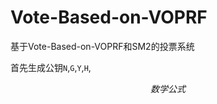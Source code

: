 # Vote-Based-on-VOPRF
基于Vote-Based-on-VOPRF和SM2的投票系统

首先生成公钥`N`,`G`,`Y`,`H`,




$$
\begin{equation}
数学公式
\label{eq:当前公式名}
\end{equation}
$$
